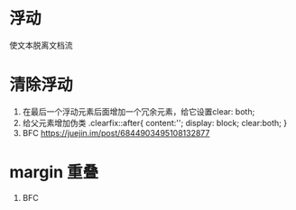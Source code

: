 # 浮动
   使文本脱离文档流

# 清除浮动
1. 在最后一个浮动元素后面增加一个冗余元素，给它设置clear: both;
2. 给父元素增加伪类
.clearfix::after{
            content:'';
            display: block;
            clear:both;
        }
3. BFC  https://juejin.im/post/6844903495108132877

# margin 重叠
1. BFC

